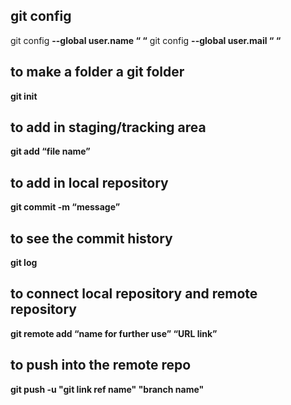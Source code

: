 ## git config

git config **--global user.name “ “**
git config **--global user.mail “ “**


## to make a folder a git folder

**git init**

## to add in staging/tracking area

**git add “file name”**

## to add in local  repository 

**git commit -m “message”**

## to see the commit history 

**git log**

## to connect local  repository  and remote repository

**git remote add “name for further use” “URL link”**

## to push into the remote repo

**git push -u "git link ref name" "branch name"**
